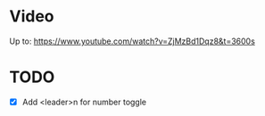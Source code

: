 # Video
Up to: https://www.youtube.com/watch?v=ZjMzBd1Dqz8&t=3600s

# TODO
- [x] Add \<leader\>n for number toggle
